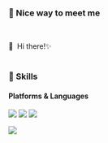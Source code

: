 ### 🤞 Nice way to meet me
<p>
  <a href="https://blog.naver.com/s_bbuddi" target="_blank"><img src=""/></a>
  <a href="" target="_blank"><img src=""/></a>  
  <a href="qkrtnqls1216@gmail.com" target="_blank"><img src=""/></a>
</p>

<p>
  👋&nbsp; Hi there!✨ <br/><br/>
</p>


### 💪 Skills
#### Platforms & Languages
<p>
  <img src="![image](https://github.com/qkrtnqls1216/qkrtnqls1216/assets/79692357/946d6a86-161e-4947-8619-1d7524f7b122)"/>
  <img src="https://img.shields.io/badge/ReactNative-61DAFB?style=flat-square&logo=React&logoColor=black"/>
  <img src="https://img.shields.io/badge/Android-3DDC84?style=flat-square&logo=Android&logoColor=white"/>
</p>
<p>
  <img src="https://img.shields.io/badge/Java-007396?style=flat-square&logo=Java&logoColor=white"/>
</p>

